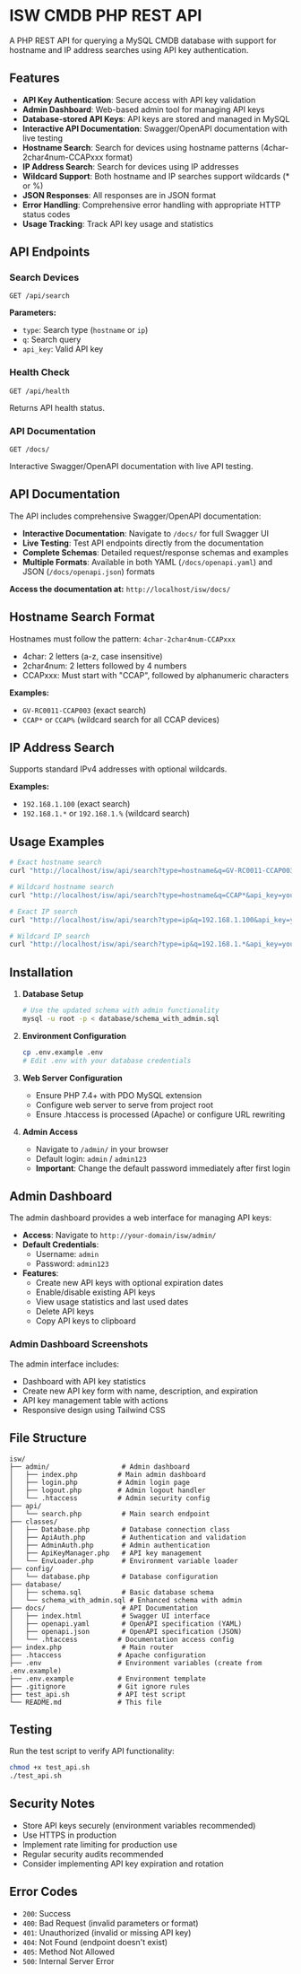 # ISW CMDB PHP REST API

A PHP REST API for querying a MySQL CMDB database with support for hostname and IP address searches using API key authentication.

## Features

- **API Key Authentication**: Secure access with API key validation
- **Admin Dashboard**: Web-based admin tool for managing API keys
- **Database-stored API Keys**: API keys are stored and managed in MySQL
- **Interactive API Documentation**: Swagger/OpenAPI documentation with live testing
- **Hostname Search**: Search for devices using hostname patterns (4char-2char4num-CCAPxxx format)
- **IP Address Search**: Search for devices using IP addresses
- **Wildcard Support**: Both hostname and IP searches support wildcards (* or %)
- **JSON Responses**: All responses are in JSON format
- **Error Handling**: Comprehensive error handling with appropriate HTTP status codes
- **Usage Tracking**: Track API key usage and statistics

## API Endpoints

### Search Devices
`GET /api/search`

**Parameters:**
- `type`: Search type (`hostname` or `ip`)
- `q`: Search query
- `api_key`: Valid API key

### Health Check
`GET /api/health`

Returns API health status.

### API Documentation
`GET /docs/`

Interactive Swagger/OpenAPI documentation with live API testing.

## API Documentation

The API includes comprehensive Swagger/OpenAPI documentation:

- **Interactive Documentation**: Navigate to `/docs/` for full Swagger UI
- **Live Testing**: Test API endpoints directly from the documentation
- **Complete Schemas**: Detailed request/response schemas and examples
- **Multiple Formats**: Available in both YAML (`/docs/openapi.yaml`) and JSON (`/docs/openapi.json`) formats

**Access the documentation at:** `http://localhost/isw/docs/`

## Hostname Search Format

Hostnames must follow the pattern: `4char-2char4num-CCAPxxx`
- 4char: 2 letters (a-z, case insensitive)
- 2char4num: 2 letters followed by 4 numbers
- CCAPxxx: Must start with "CCAP", followed by alphanumeric characters

**Examples:**
- `GV-RC0011-CCAP003` (exact search)
- `CCAP*` or `CCAP%` (wildcard search for all CCAP devices)

## IP Address Search

Supports standard IPv4 addresses with optional wildcards.

**Examples:**
- `192.168.1.100` (exact search)
- `192.168.1.*` or `192.168.1.%` (wildcard search)

## Usage Examples

```bash
# Exact hostname search
curl "http://localhost/isw/api/search?type=hostname&q=GV-RC0011-CCAP003&api_key=your-api-key-here"

# Wildcard hostname search
curl "http://localhost/isw/api/search?type=hostname&q=CCAP*&api_key=your-api-key-here"

# Exact IP search
curl "http://localhost/isw/api/search?type=ip&q=192.168.1.100&api_key=your-api-key-here"

# Wildcard IP search
curl "http://localhost/isw/api/search?type=ip&q=192.168.1.*&api_key=your-api-key-here"
```

## Installation

1. **Database Setup**
   ```bash
   # Use the updated schema with admin functionality
   mysql -u root -p < database/schema_with_admin.sql
   ```

2. **Environment Configuration**
   ```bash
   cp .env.example .env
   # Edit .env with your database credentials
   ```

3. **Web Server Configuration**
   - Ensure PHP 7.4+ with PDO MySQL extension
   - Configure web server to serve from project root
   - Ensure .htaccess is processed (Apache) or configure URL rewriting

4. **Admin Access**
   - Navigate to `/admin/` in your browser
   - Default login: `admin` / `admin123`
   - **Important**: Change the default password immediately after first login

## Admin Dashboard

The admin dashboard provides a web interface for managing API keys:

- **Access**: Navigate to `http://your-domain/isw/admin/`
- **Default Credentials**: 
  - Username: `admin`
  - Password: `admin123`
- **Features**:
  - Create new API keys with optional expiration dates
  - Enable/disable existing API keys
  - View usage statistics and last used dates
  - Delete API keys
  - Copy API keys to clipboard

### Admin Dashboard Screenshots

The admin interface includes:
- Dashboard with API key statistics
- Create new API key form with name, description, and expiration
- API key management table with actions
- Responsive design using Tailwind CSS

## File Structure

```
isw/
├── admin/                  # Admin dashboard
│   ├── index.php          # Main admin dashboard
│   ├── login.php          # Admin login page
│   ├── logout.php         # Admin logout handler
│   └── .htaccess          # Admin security config
├── api/
│   └── search.php          # Main search endpoint
├── classes/
│   ├── Database.php        # Database connection class
│   ├── ApiAuth.php         # Authentication and validation
│   ├── AdminAuth.php       # Admin authentication
│   ├── ApiKeyManager.php   # API key management
│   └── EnvLoader.php       # Environment variable loader
├── config/
│   └── database.php        # Database configuration
├── database/
│   ├── schema.sql          # Basic database schema
│   └── schema_with_admin.sql # Enhanced schema with admin
├── docs/                   # API Documentation
│   ├── index.html          # Swagger UI interface
│   ├── openapi.yaml        # OpenAPI specification (YAML)
│   ├── openapi.json        # OpenAPI specification (JSON)
│   └── .htaccess          # Documentation access config
├── index.php               # Main router
├── .htaccess              # Apache configuration
├── .env                   # Environment variables (create from .env.example)
├── .env.example           # Environment template
├── .gitignore             # Git ignore rules
├── test_api.sh            # API test script
└── README.md              # This file
```

## Testing

Run the test script to verify API functionality:

```bash
chmod +x test_api.sh
./test_api.sh
```

## Security Notes

- Store API keys securely (environment variables recommended)
- Use HTTPS in production
- Implement rate limiting for production use
- Regular security audits recommended
- Consider implementing API key expiration and rotation

## Error Codes

- `200`: Success
- `400`: Bad Request (invalid parameters or format)
- `401`: Unauthorized (invalid or missing API key)
- `404`: Not Found (endpoint doesn't exist)
- `405`: Method Not Allowed
- `500`: Internal Server Error
